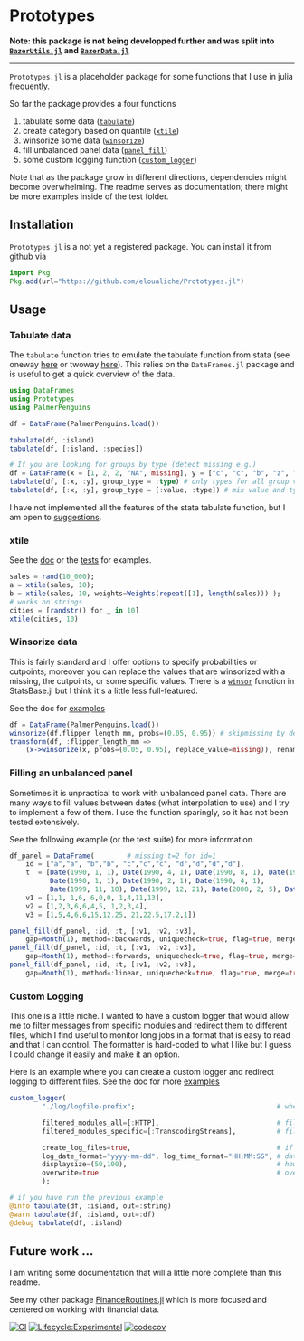 # Prototypes

**Note: this package is not being developped further and was split into [`BazerUtils.jl`](https://github.com/LouLouLibs/BazerUtils.jl) and [`BazerData.jl`](https://github.com/LouLouLibs/BazerData.jl)**


-------------------------------------------------------------------------------------------

`Prototypes.jl` is a placeholder package for some functions that I use in julia frequently.

So far the package provides a four functions

  1. tabulate some data ([`tabulate`](#tabulate-data))
  2. create category based on quantile ([`xtile`](#xtile))
  3. winsorize some data ([`winsorize`](#winsorize-data))
  4. fill unbalanced panel data ([`panel_fill`](#filling-an-unbalanced-panel))
  5. some custom logging function ([`custom_logger`](#custom-logging))

Note that as the package grow in different directions, dependencies might become overwhelming.
The readme serves as documentation; there might be more examples inside of the test folder.

## Installation

`Prototypes.jl` is a not yet a registered package.
You can install it from github  via
```julia
import Pkg
Pkg.add(url="https://github.com/eloualiche/Prototypes.jl")
```


## Usage

### Tabulate data

The `tabulate` function tries to emulate the tabulate function from stata (see oneway [here](https://www.stata.com/manuals/rtabulateoneway.pdf) or twoway [here](https://www.stata.com/manuals13/rtabulatetwoway.pdf)).
This relies on the `DataFrames.jl` package and is useful to get a quick overview of the data.

```julia
using DataFrames
using Prototypes
using PalmerPenguins

df = DataFrame(PalmerPenguins.load())

tabulate(df, :island)
tabulate(df, [:island, :species])

# If you are looking for groups by type (detect missing e.g.)
df = DataFrame(x = [1, 2, 2, "NA", missing], y = ["c", "c", "b", "z", "d"])
tabulate(df, [:x, :y], group_type = :type) # only types for all group variables
tabulate(df, [:x, :y], group_type = [:value, :type]) # mix value and types
```
I have not implemented all the features of the stata tabulate function, but I am open to [suggestions](#3).


### xtile

See the [doc](https://eloualiche.github.io/Prototypes.jl/dev/man/xtile_guide) or the [tests](test/UnitTests/xtile.jl) for examples.
```julia
sales = rand(10_000);
a = xtile(sales, 10);
b = xtile(sales, 10, weights=Weights(repeat([1], length(sales))) );
# works on strings
cities = [randstr() for _ in 10]
xtile(cities, 10)
```


### Winsorize data

This is fairly standard and I offer options to specify probabilities or cutpoints; moreover you can replace the values that are winsorized with a missing, the cutpoints, or some specific values.
There is a [`winsor`](https://juliastats.org/StatsBase.jl/stable/robust/#StatsBase.winsor) function in StatsBase.jl but I think it's a little less full-featured.

See the doc for [examples](https://eloualiche.github.io/Prototypes.jl/dev/man/winsorize_guide)
```julia
df = DataFrame(PalmerPenguins.load())
winsorize(df.flipper_length_mm, probs=(0.05, 0.95)) # skipmissing by default
transform(df, :flipper_length_mm =>
    (x->winsorize(x, probs=(0.05, 0.95), replace_value=missing)), renamecols=false)
```


### Filling an unbalanced panel

Sometimes it is unpractical to work with unbalanced panel data.
There are many ways to fill values between dates (what interpolation to use) and I try to implement a few of them.
I use the function sparingly, so it has not been tested extensively.

See the following example (or the test suite) for more information.
```julia
df_panel = DataFrame(        # missing t=2 for id=1
    id = ["a","a", "b","b", "c","c","c", "d","d","d","d"],
    t  = [Date(1990, 1, 1), Date(1990, 4, 1), Date(1990, 8, 1), Date(1990, 9, 1),
          Date(1990, 1, 1), Date(1990, 2, 1), Date(1990, 4, 1),
          Date(1999, 11, 10), Date(1999, 12, 21), Date(2000, 2, 5), Date(2000, 4, 1)],
    v1 = [1,1, 1,6, 6,0,0, 1,4,11,13],
    v2 = [1,2,3,6,6,4,5, 1,2,3,4],
    v3 = [1,5,4,6,6,15,12.25, 21,22.5,17.2,1])

panel_fill(df_panel, :id, :t, [:v1, :v2, :v3],
    gap=Month(1), method=:backwards, uniquecheck=true, flag=true, merge=true)
panel_fill(df_panel, :id, :t, [:v1, :v2, :v3],
    gap=Month(1), method=:forwards, uniquecheck=true, flag=true, merge=true)
panel_fill(df_panel, :id, :t, [:v1, :v2, :v3],
    gap=Month(1), method=:linear, uniquecheck=true, flag=true, merge=true)
```


### Custom Logging

This one is a little niche.
I wanted to have a custom logger that would allow me to filter messages from specific modules and redirect them to different files, which I find useful to monitor long jobs in a format that is easy to read and that I can control.
The formatter is hard-coded to what I like but I guess I could change it easily and make it an option.

Here is an example where you can create a custom logger and redirect logging to different files.
See the doc for more [examples](https://eloualiche.github.io/Prototypes.jl/dev/man/logger_guide)
```julia
custom_logger(
        "./log/logfile-prefix";                                   # where are the files generated (will generate 4 files for different log levels)

        filtered_modules_all=[:HTTP],                             # filtering messages across all loggers from specific modules
        filtered_modules_specific=[:TranscodingStreams],          # filtering messages for stdout and info from specific modules

        create_log_files=true,                                    # if false all logs are written to a single file
        log_date_format="yyyy-mm-dd", log_time_format="HH:MM:SS", # date and time formatting
        displaysize=(50,100),                                     # how much to show
        overwrite=true                                            # overwrite old logs
        );

# if you have run the previous example
@info tabulate(df, :island, out=:string)
@warn tabulate(df, :island, out=:df)
@debug tabulate(df, :island)
```


## Future work ...

I am writing some documentation that will a little more complete than this readme.

See my other package [FinanceRoutines.jl](https://github.com/louloulibs/FinanceRoutines.jl) which is more focused and centered on working with financial data.



[![CI](https://github.com/eloualiche/Prototypes.jl/actions/workflows/CI.yml/badge.svg)](https://github.com/eloualiche/Prototypes.jl/actions/workflows/CI.yml)
[![Lifecycle:Experimental](https://img.shields.io/badge/Lifecycle-Experimental-339999)](https://github.com/eloualiche/Prototypes.jl/actions/workflows/CI.yml)
[![codecov](https://codecov.io/gh/eloualiche/Prototypes.jl/graph/badge.svg?token=53QO3HSSRT)](https://codecov.io/gh/eloualiche/Prototypes.jl)

